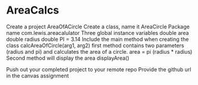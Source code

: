 # AreaCalcs
Create a project AreaOfACircle
Create a class, name it AreaCircle
                  Package name com.lewis.areacalulator
Three global instance variables 
          double area 
          double radius
          double  PI = 3.14
Include the main method when creating the class
calcAreaOfCircle(arg1, arg2) first method contains two parameters (radius and pi) and
       calculates the area of a circle.
             area = pi (radius * radius)
Second method will display the area
displayArea()

Push out your completed project to your remote repo 
Provide the github url in the canvas assignment

